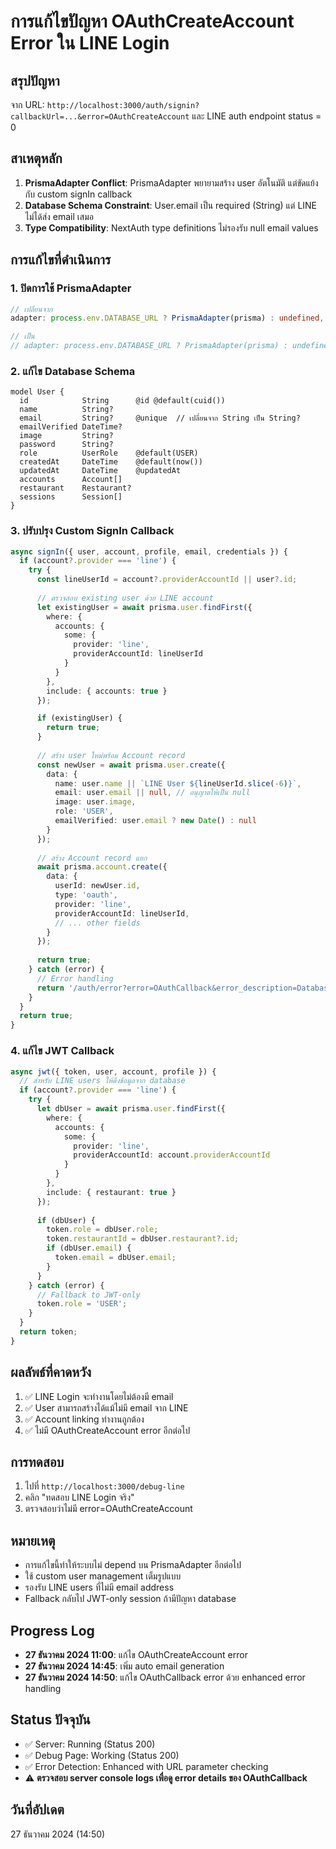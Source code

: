 # การแก้ไขปัญหา OAuthCreateAccount Error ใน LINE Login

## สรุปปัญหา
จาก URL: `http://localhost:3000/auth/signin?callbackUrl=...&error=OAuthCreateAccount` 
และ LINE auth endpoint status = 0

## สาเหตุหลัก
1. **PrismaAdapter Conflict**: PrismaAdapter พยายามสร้าง user อัตโนมัติ แต่ขัดแย้งกับ custom signIn callback
2. **Database Schema Constraint**: User.email เป็น required (String) แต่ LINE ไม่ได้ส่ง email เสมอ
3. **Type Compatibility**: NextAuth type definitions ไม่รองรับ null email values

## การแก้ไขที่ดำเนินการ

### 1. ปิดการใช้ PrismaAdapter
```typescript
// เปลี่ยนจาก
adapter: process.env.DATABASE_URL ? PrismaAdapter(prisma) : undefined,

// เป็น
// adapter: process.env.DATABASE_URL ? PrismaAdapter(prisma) : undefined,
```

### 2. แก้ไข Database Schema
```prisma
model User {
  id            String      @id @default(cuid())
  name          String?
  email         String?     @unique  // เปลี่ยนจาก String เป็น String?
  emailVerified DateTime?
  image         String?
  password      String?
  role          UserRole    @default(USER)
  createdAt     DateTime    @default(now())
  updatedAt     DateTime    @updatedAt
  accounts      Account[]
  restaurant    Restaurant?
  sessions      Session[]
}
```

### 3. ปรับปรุง Custom SignIn Callback
```typescript
async signIn({ user, account, profile, email, credentials }) {
  if (account?.provider === 'line') {
    try {
      const lineUserId = account?.providerAccountId || user?.id;
      
      // ตรวจสอบ existing user ด้วย LINE account
      let existingUser = await prisma.user.findFirst({
        where: {
          accounts: {
            some: {
              provider: 'line',
              providerAccountId: lineUserId
            }
          }
        },
        include: { accounts: true }
      });

      if (existingUser) {
        return true;
      }
      
      // สร้าง user ใหม่พร้อม Account record
      const newUser = await prisma.user.create({
        data: {
          name: user.name || `LINE User ${lineUserId.slice(-6)}`,
          email: user.email || null, // อนุญาตให้เป็น null
          image: user.image,
          role: 'USER',
          emailVerified: user.email ? new Date() : null
        }
      });
      
      // สร้าง Account record แยก
      await prisma.account.create({
        data: {
          userId: newUser.id,
          type: 'oauth',
          provider: 'line',
          providerAccountId: lineUserId,
          // ... other fields
        }
      });
      
      return true;
    } catch (error) {
      // Error handling
      return '/auth/error?error=OAuthCallback&error_description=Database+error';
    }
  }
  return true;
}
```

### 4. แก้ไข JWT Callback
```typescript
async jwt({ token, user, account, profile }) {
  // สำหรับ LINE users ให้ดึงข้อมูลจาก database
  if (account?.provider === 'line') {
    try {
      let dbUser = await prisma.user.findFirst({
        where: {
          accounts: {
            some: {
              provider: 'line',
              providerAccountId: account.providerAccountId
            }
          }
        },
        include: { restaurant: true }
      });
      
      if (dbUser) {
        token.role = dbUser.role;
        token.restaurantId = dbUser.restaurant?.id;
        if (dbUser.email) {
          token.email = dbUser.email;
        }
      }
    } catch (error) {
      // Fallback to JWT-only
      token.role = 'USER';
    }
  }
  return token;
}
```

## ผลลัพธ์ที่คาดหวัง
1. ✅ LINE Login จะทำงานโดยไม่ต้องมี email
2. ✅ User สามารถสร้างได้แม้ไม่มี email จาก LINE
3. ✅ Account linking ทำงานถูกต้อง
4. ✅ ไม่มี OAuthCreateAccount error อีกต่อไป

## การทดสอบ
1. ไปที่ `http://localhost:3000/debug-line`
2. คลิก "ทดสอบ LINE Login จริง"
3. ตรวจสอบว่าไม่มี error=OAuthCreateAccount

## หมายเหตุ
- การแก้ไขนี้ทำให้ระบบไม่ depend บน PrismaAdapter อีกต่อไป
- ใช้ custom user management เต็มรูปแบบ
- รองรับ LINE users ที่ไม่มี email address
- Fallback กลับไป JWT-only session ถ้ามีปัญหา database

## Progress Log
- **27 ธันวาคม 2024 11:00**: แก้ไข OAuthCreateAccount error
- **27 ธันวาคม 2024 14:45**: เพิ่ม auto email generation
- **27 ธันวาคม 2024 14:50**: แก้ไข OAuthCallback error ด้วย enhanced error handling

## Status ปัจจุบัน
- ✅ Server: Running (Status 200)
- ✅ Debug Page: Working (Status 200) 
- ✅ Error Detection: Enhanced with URL parameter checking
- ⚠️ **ตรวจสอบ server console logs เพื่อดู error details ของ OAuthCallback**

## วันที่อัปเดต
27 ธันวาคม 2024 (14:50) 